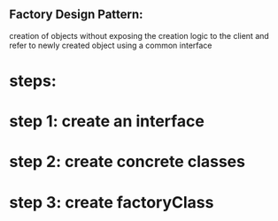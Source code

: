 ## Factory Design Pattern:
 creation of objects without exposing the creation logic to the client and refer to newly created object using a common interface
# steps:

# step 1: create an interface
# step 2: create concrete classes
# step 3: create factoryClass